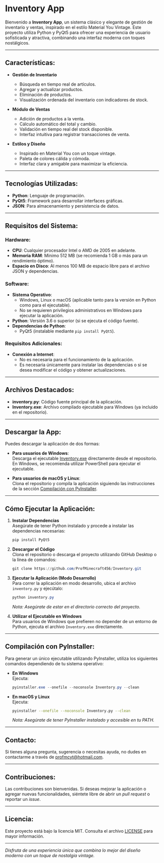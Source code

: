 # Inventory App

Bienvenido a **Inventory App**, un sistema clásico y elegante de gestión de inventario y ventas, inspirado en el estilo Material You Vintage. Este proyecto utiliza Python y PyQt5 para ofrecer una experiencia de usuario sofisticada y atractiva, combinando una interfaz moderna con toques nostálgicos.

---

## Características:

- **Gestión de Inventario**  
  - Búsqueda en tiempo real de artículos.
  - Agregar y actualizar productos.
  - Eliminación de productos.
  - Visualización ordenada del inventario con indicadores de stock.

- **Módulo de Ventas**  
  - Adición de productos a la venta.
  - Cálculo automático del total y cambio.
  - Validación en tiempo real del stock disponible.
  - Interfaz intuitiva para registrar transacciones de venta.

- **Estilos y Diseño**  
  - Inspirado en Material You con un toque vintage.
  - Paleta de colores cálida y cómoda.
  - Interfaz clara y amigable para maximizar la eficiencia.

---

## Tecnologías Utilizadas:

- **Python**: Lenguaje de programación.
- **PyQt5**: Framework para desarrollar interfaces gráficas.
- **JSON**: Para almacenamiento y persistencia de datos.

---

## Requisitos del Sistema:

### Hardware:

- **CPU**: Cualquier procesador Intel o AMD de 2005 en adelante.
- **Memoria RAM**: Mínimo 512 MB (se recomienda 1 GB o más para un rendimiento óptimo).
- **Espacio en Disco**: Al menos 100 MB de espacio libre para el archivo JSON y dependencias.

### Software:

- **Sistema Operativo**:  
  - Windows, Linux o macOS (aplicable tanto para la versión en Python como para el ejecutable).
  - No se requieren privilegios administrativos en Windows para ejecutar la aplicación.
- **Python**: Versión 3.6 o superior (si se ejecuta el código fuente).
- **Dependencias de Python**:
  - PyQt5 (instalable mediante `pip install PyQt5`).

### Requisitos Adicionales:

- **Conexión a Internet**:  
  - No es necesaria para el funcionamiento de la aplicación.
  - Es necesaria únicamente para instalar las dependencias o si se desea modificar el código y obtener actualizaciones.

---

## Archivos Destacados:

- **inventory.py**: Código fuente principal de la aplicación.
- **Inventory.exe**: Archivo compilado ejecutable para Windows (ya incluido en el repositorio).

---

## Descargar la App:

Puedes descargar la aplicación de dos formas:

- **Para usuarios de Windows**:  
  Descarga el ejecutable [Inventory.exe](https://github.com/ProfMinecraft456/Inventory/blob/main/Inventory.exe) directamente desde el repositorio.  
  En Windows, se recomienda utilizar PowerShell para ejecutar el ejecutable.
  
- **Para usuarios de macOS y Linux**:  
  Clona el repositorio y compila la aplicación siguiendo las instrucciones de la sección [Compilación con PyInstaller](#compilación-con-pyinstaller).

---

## Cómo Ejecutar la Aplicación:

1. **Instalar Dependencias**  
   Asegúrate de tener Python instalado y procede a instalar las dependencias necesarias:
   ```bash
   pip install PyQt5
   ```

2. **Descargar el Código**  
   Clona el repositorio o descarga el proyecto utilizando GitHub Desktop o la línea de comandos:
   ```PowerShell
   git clone https://github.com/ProfMinecraft456/Inventory.git
   ```

3. **Ejecutar la Aplicación (Modo Desarrollo)**  
   Para correr la aplicación en modo desarrollo, ubica el archivo `inventory.py` y ejecútalo:
   ```PowerShell
   python inventory.py
   ```
   _Nota: Asegúrate de estar en el directorio correcto del proyecto._

4. **Utilizar el Ejecutable en Windows**  
   Para usuarios de Windows que prefieren no depender de un entorno de Python, ejecuta el archivo `Inventory.exe` directamente.

---

## Compilación con PyInstaller:

Para generar un único ejecutable utilizando PyInstaller, utiliza los siguientes comandos dependiendo de tu sistema operativo:

- **En Windows**  
  Ejecuta:
  ```Powershell
  pyinstaller.exe --onefile --noconsole Inventory.py --clean
  ```

- **En macOS y Linux**  
  Ejecuta:
  ```bash
  pyinstaller --onefile --noconsole Inventory.py --clean
  ```
  _Nota: Asegúrate de tener PyInstaller instalado y accesible en tu PATH._

---

## Contacto:

Si tienes alguna pregunta, sugerencia o necesitas ayuda, no dudes en contactarme a través de [profmcyt@hotmail.com](mailto:profmcyt@hotmail.com).

---

## Contribuciones:

Las contribuciones son bienvenidas. Si deseas mejorar la aplicación o agregar nuevas funcionalidades, siéntete libre de abrir un _pull request_ o reportar un _issue_.

---

## Licencia:

Este proyecto está bajo la licencia MIT. Consulta el archivo [LICENSE](LICENSE) para mayor información.

---

_Disfruta de una experiencia única que combina lo mejor del diseño moderno con un toque de nostalgia vintage._